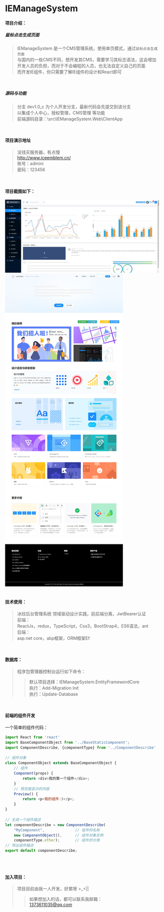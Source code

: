 IEManageSystem
=============
#### 项目介绍：
##### 鼠标点击生成页面
> IEManageSystem 是一个CMS管理系统，使用单页模式，通过`鼠标点击生成页面`<br>
> 与国内的一些CMS不同，想开发其CMS，需要学习其标志语法，这会增加开发人员的负担，而对于不会编程的人员，也无法自定义自己的页面<br>
> 而开发IE组件，你只需要了解IE组件的设计和React即可<br>
<br>

##### 源码与功能
> 分支 dev1.0_c 为个人开发分支，最新代码会先提交到该分支<br>
> 以集成个人中心，授权管理，CMS管理 等功能<br>
> 前端源码目录：\src\IEManageSystem.Web\ClientApp<br>
<br>

#### 项目演示地址
> 没钱买服务器，有点慢<br>
> http://www.iceemblem.cn/<br>
> 账号：admini<br>
> 密码：123456<br>
<br>

#### 项目截图如下：
![image](img/show1.jpg)<br>
![image](img/show2.jpg)<br>
<br>

#### 技术使用：
> 冰纹后台管理系统 领域驱动设计实践，前后端分离，JwtBearer认证<br>
前端：<br>
> ReactJs，redux，TypeScript，Css3，BootStrap4，ES6语法，ant<br>
后端：<br>
> asp.net core，abp框架，ORM框架Ef<br>
<br>

#### 数据库：
> 程序包管理器控制台运行如下命令：<br>
>> 默认项目选择：IEManageSystem.EntityFramewordCore<br>
>> 执行：Add-Migration Init<br>
>> 执行：Update-Database<br>
<br>

#### 前端的组件开发
一个简单的组件代码：<br>
```javascript
import React from 'react'
import BaseComponentObject from '../BaseStaticComponent';
import ComponentDescribe, {componentType} from '../ComponentDescribe'

// 组件对象
class ComponentObject extends BaseComponentObject {
    // 组件
    Component(props) {
        return <div>我的第一个组件</div>;
    }
    // 预览框显示的内容
    Preview() {
        return <p>我的组件:)</p>;
    }
}

// 生成一个组件描述
let componentDescribe = new ComponentDescribe(
    "MyComponent",              // 组件的名称
    new ComponentObject(),      // 组件对象实例
    componentType.other);       // 组件的分类
// 导出组件描述
export default componentDescribe;
```
<br>
<br>

#### 加入项目：
> 项目目前由我一人开发，好累呀 >_<||
>> 如果想加入的话，都可以联系我邮箱：<br>
>> 1373611035@qq.com<br>
<br>